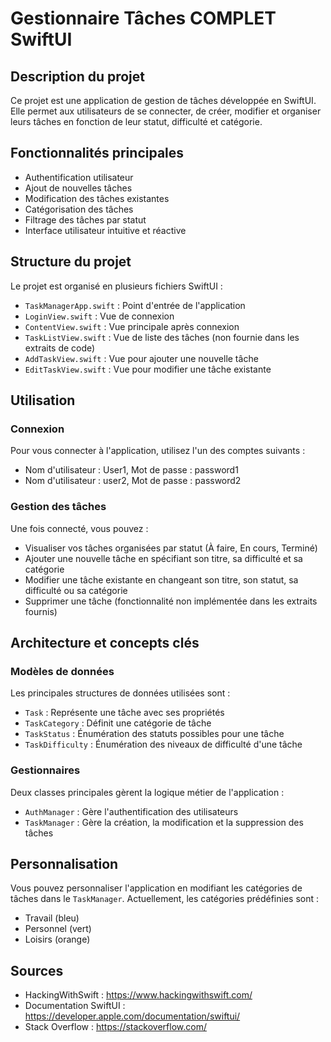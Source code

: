 # Gestionnaire Tâches COMPLET SwiftUI

## Description du projet

Ce projet est une application de gestion de tâches développée en SwiftUI. Elle permet aux utilisateurs de se connecter, de créer, modifier et organiser leurs tâches en fonction de leur statut, difficulté et catégorie.

## Fonctionnalités principales

- Authentification utilisateur
- Ajout de nouvelles tâches
- Modification des tâches existantes
- Catégorisation des tâches
- Filtrage des tâches par statut
- Interface utilisateur intuitive et réactive

## Structure du projet

Le projet est organisé en plusieurs fichiers SwiftUI :

- `TaskManagerApp.swift` : Point d'entrée de l'application
- `LoginView.swift` : Vue de connexion
- `ContentView.swift` : Vue principale après connexion
- `TaskListView.swift` : Vue de liste des tâches (non fournie dans les extraits de code)
- `AddTaskView.swift` : Vue pour ajouter une nouvelle tâche
- `EditTaskView.swift` : Vue pour modifier une tâche existante

## Utilisation

### Connexion

Pour vous connecter à l'application, utilisez l'un des comptes suivants :

- Nom d'utilisateur : User1, Mot de passe : password1
- Nom d'utilisateur : user2, Mot de passe : password2

### Gestion des tâches

Une fois connecté, vous pouvez :

- Visualiser vos tâches organisées par statut (À faire, En cours, Terminé)
- Ajouter une nouvelle tâche en spécifiant son titre, sa difficulté et sa catégorie
- Modifier une tâche existante en changeant son titre, son statut, sa difficulté ou sa catégorie
- Supprimer une tâche (fonctionnalité non implémentée dans les extraits fournis)

## Architecture et concepts clés

### Modèles de données

Les principales structures de données utilisées sont :

- `Task` : Représente une tâche avec ses propriétés
- `TaskCategory` : Définit une catégorie de tâche
- `TaskStatus` : Énumération des statuts possibles pour une tâche
- `TaskDifficulty` : Énumération des niveaux de difficulté d'une tâche

### Gestionnaires

Deux classes principales gèrent la logique métier de l'application :

- `AuthManager` : Gère l'authentification des utilisateurs
- `TaskManager` : Gère la création, la modification et la suppression des tâches

## Personnalisation

Vous pouvez personnaliser l'application en modifiant les catégories de tâches dans le `TaskManager`. Actuellement, les catégories prédéfinies sont :

- Travail (bleu)
- Personnel (vert)
- Loisirs (orange)

## Sources

- HackingWithSwift : https://www.hackingwithswift.com/
- Documentation SwiftUI : https://developer.apple.com/documentation/swiftui/
- Stack Overflow : https://stackoverflow.com/




